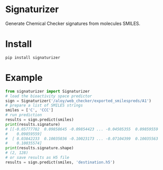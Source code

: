 # Signaturizer
Generate Chemical Checker signatures from molecules SMILES.

# Install

```
pip install signaturizer
```

# Example
```python
from signaturizer import Signaturizer
# load the bioactivity space predictor
sign = Signaturizer('/aloy/web_checker/exported_smilespreds/A1')
# prepare a list of SMILES strings
smiles = ['C', 'CCC']
# run prediction
results = sign.predict(smiles)
print(results.signature)
# [[-0.05777782  0.09858645 -0.09854423 ... -0.04505355  0.09859559
#    0.09859559]
#  [ 0.03842233  0.10035036 -0.10023173 ... -0.07104399  0.10035563
#    0.10035574]
print(results.signature.shape)
# (2, 128)
# or save results as H5 file
results = sign.predict(smiles, 'destination.h5')
```
